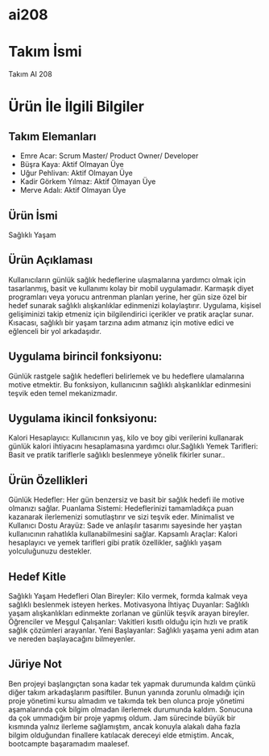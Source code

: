 # ai208
# **Takım İsmi**

Takım AI 208

# Ürün İle İlgili Bilgiler

## Takım Elemanları
- Emre Acar: Scrum Master/ Product Owner/ Developer
- Büşra Kaya: Aktif Olmayan Üye
- Uğur Pehlivan: Aktif Olmayan Üye
- Kadir Görkem Yılmaz: Aktif Olmayan Üye
- Merve Adalı: Aktif Olmayan Üye

## Ürün İsmi
Sağlıklı Yaşam
## Ürün Açıklaması
Kullanıcıların günlük sağlık hedeflerine ulaşmalarına yardımcı olmak için tasarlanmış, basit ve kullanımı kolay bir mobil uygulamadır. Karmaşık diyet programları veya yorucu antrenman planları yerine, her gün size özel bir hedef sunarak sağlıklı alışkanlıklar edinmenizi kolaylaştırır. Uygulama, kişisel gelişiminizi takip etmeniz için bilgilendirici içerikler ve pratik araçlar sunar. Kısacası, sağlıklı bir yaşam tarzına adım atmanız için motive edici ve eğlenceli bir yol arkadaşıdır.

## Uygulama birincil fonksiyonu:
Günlük rastgele sağlık hedefleri belirlemek ve bu hedeflere ulamalarına motive etmektir. Bu fonksiyon, kullanıcının sağlıklı alışkanlıklar edinmesini teşvik eden temel mekanizmadır.

## Uygulama ikincil fonksiyonu: 
​Kalori Hesaplayıcı: Kullanıcının yaş, kilo ve boy gibi verilerini kullanarak günlük kalori ihtiyacını hesaplamasına yardımcı olur.
​Sağlıklı Yemek Tarifleri: Basit ve pratik tariflerle sağlıklı beslenmeye yönelik fikirler sunar..

## Ürün Özellikleri
Günlük Hedefler: Her gün benzersiz ve basit bir sağlık hedefi ile motive olmanızı sağlar.
Puanlama Sistemi: Hedeflerinizi tamamladıkça puan kazanarak ilerlemenizi somutlaştırır ve sizi teşvik eder.
Minimalist ve Kullanıcı Dostu Arayüz: Sade ve anlaşılır tasarımı sayesinde her yaştan kullanıcının rahatlıkla kullanabilmesini sağlar.
Kapsamlı Araçlar: Kalori hesaplayıcı ve yemek tarifleri gibi pratik özellikler, sağlıklı yaşam yolculuğunuzu destekler.

## Hedef Kitle
Sağlıklı Yaşam Hedefleri Olan Bireyler: Kilo vermek, formda kalmak veya sağlıklı beslenmek isteyen herkes.
​Motivasyona İhtiyaç Duyanlar: Sağlıklı yaşam alışkanlıkları edinmekte zorlanan ve günlük teşvik arayan bireyler.
​Öğrenciler ve Meşgul Çalışanlar: Vakitleri kısıtlı olduğu için hızlı ve pratik sağlık çözümleri arayanlar.
​Yeni Başlayanlar: Sağlıklı yaşama yeni adım atan ve nereden başlayacağını bilmeyenler.


## Jüriye Not
Ben projeyi başlangıçtan sona kadar tek yapmak durumunda kaldım çünkü diğer takım arkadaşlarım pasiftiler. Bunun yanında zorunlu olmadığı için proje yönetimi kursu almadım ve takımda tek ben olunca proje yönetimi aşamalarında çok bilgim olmadan ilerlemek durumunda kaldım. Sonucuna da çok ummadığım bir proje yapmış oldum. Jam sürecinde büyük bir kısmında yalnız ilerleme sağlamıştım, ancak konuyla alakalı daha fazla bilgim olduğundan finallere katılacak dereceyi elde etmiştim. Ancak, bootcampte başaramadım maalesef.

